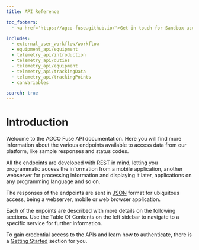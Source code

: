 ```yaml
---
title: API Reference

toc_footers:
  - <a href='https://agco-fuse.github.io/'>Get in touch for Sandbox access</a>

includes:
  - external_user_workflow/workflow
  - equipment_api/equipment
  - telemetry_api/introduction
  - telemetry_api/duties
  - telemetry_api/equipment
  - telemetry_api/trackingData
  - telemetry_api/trackingPoints
  - canVariables

search: true
---
```


# Introduction

Welcome to the AGCO Fuse API documentation. Here you will find more information
about the various endpoints available to access data from our platform, like
sample responses and status codes.

All the endpoints are developed with
[REST](https://en.wikipedia.org/wiki/Representational_state_transfer) in mind,
letting you programmatic access the information from a mobile application,
another webserver for processing information and displaying it later,
applications on any programming language and so on.

The responses of the endpoints are sent in [JSON](http://www.json.org/) format
for ubiquitous access, being a webserver, mobile or web browser application.

Each of the enpoints are described with more details on the following sections.
Use the Table Of Contents on the left sidebar to navigate to a specific service
for further information.

To gain credential access to the APIs and learn how to authenticate, there is a
[Getting Started](#getting-started) section for you.
